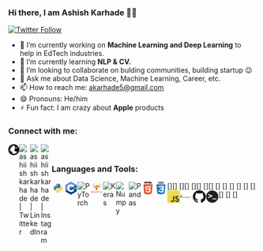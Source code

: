 <!--
**AshiishKarhade/AshiishKarhade** is a ✨ _special_ ✨ repository because its `README.md` (this file) appears on your GitHub profile.
Here are some ideas to get you started:
-->

### Hi there, I am Ashish Karhade 👋👋
[![Twitter Follow](https://img.shields.io/twitter/follow/ashiishkarhade?color=1DA1F2&logo=twitter&style=for-the-badge)](https://twitter.com/intent/follow?original_referer=https%3A%2F%2Fgithub.com%2Fashiishkarhade&screen_name=ashiishkarhade)


- 🔭 I’m currently working on **Machine Learning and Deep Learning** to help in EdTech industries.
- 🌱 I’m currently learning **NLP & CV.**
- 👯 I’m looking to collaborate on bulding communities, building startup 😉
- 💬 Ask me about Data Science, Machine Learning, Career, etc.
- 📫 How to reach me: [akarhade5@gmail.com](mailto:akarhade5@gmail.com)
- 😄 Pronouns: He/him
- ⚡ Fun fact: I am crazy about **Apple** products


<!--
### Spotify Playing 🎧
[<img src="https://now-playing-codestackr.vercel.app/api/spotify-playing" alt="codeSTACKr Spotify Playing" width="350" />](https://open.spotify.com/user/swyqyimdc12jajde4vpwd2x1b)
-->

### Connect with me:

[<img align="left" alt="ashiishkarhade.github.io" width="22px" src="https://raw.githubusercontent.com/iconic/open-iconic/master/svg/globe.svg" />][website]
[<img align="left" alt="ashiishkarhade | Twitter" width="22px" src="https://cdn.jsdelivr.net/npm/simple-icons@v3/icons/twitter.svg" />][twitter]
[<img align="left" alt="ashiishkarhade | LinkedIn" width="22px" src="https://cdn.jsdelivr.net/npm/simple-icons@v3/icons/linkedin.svg" />][linkedin]
[<img align="left" alt="ashiishkarhade | Instagram" width="22px" src="https://cdn.jsdelivr.net/npm/simple-icons@v3/icons/instagram.svg" />][instagram]

<br />

### Languages and Tools:

[<img align="left" alt="Python" width="26px" src="https://raw.githubusercontent.com/github/explore/80688e429a7d4ef2fca1e82350fe8e3517d3494d/topics/python/python.png" />][]
[<img align="left" alt="C++" width="26px" src="https://raw.githubusercontent.com/github/explore/80688e429a7d4ef2fca1e82350fe8e3517d3494d/topics/cpp/cpp.png" />][]
[<img align="left" alt="PyTorch" width="26px" src="https://avatars0.githubusercontent.com/u/21003710?s=200&v=4" />][]
[<img align="left" alt="Tensorflow" width="26px" src="https://raw.githubusercontent.com/github/explore/80688e429a7d4ef2fca1e82350fe8e3517d3494d/topics/tensorflow/tensorflow.png" />][]
[<img align="left" alt="Keras" width="26px" src="https://avatars2.githubusercontent.com/u/34455048?s=200&v=4" />]
[<img align="left" alt="Numpy" width="26px" src="https://avatars3.githubusercontent.com/u/288276?s=200&v=4" />]
[<img align="left" alt="Pandas" width="26px" src="https://avatars1.githubusercontent.com/u/21206976?s=200&v=4" />]
[<img align="left" alt="HTML5" width="26px" src="https://raw.githubusercontent.com/github/explore/80688e429a7d4ef2fca1e82350fe8e3517d3494d/topics/html/html.png" />]
[<img align="left" alt="CSS3" width="26px" src="https://raw.githubusercontent.com/github/explore/80688e429a7d4ef2fca1e82350fe8e3517d3494d/topics/css/css.png" />]
[<img align="left" alt="JavaScript" width="26px" src="https://raw.githubusercontent.com/github/explore/80688e429a7d4ef2fca1e82350fe8e3517d3494d/topics/javascript/javascript.png" />]
[<img align="left" alt="MongoDB" width="26px" src="https://raw.githubusercontent.com/github/explore/80688e429a7d4ef2fca1e82350fe8e3517d3494d/topics/mongodb/mongodb.png" />]
[<img align="left" alt="GitHub" width="26px" src="https://raw.githubusercontent.com/github/explore/78df643247d429f6cc873026c0622819ad797942/topics/github/github.png" />]
[<img align="left" alt="Terminal" width="26px" src="https://raw.githubusercontent.com/github/explore/80688e429a7d4ef2fca1e82350fe8e3517d3494d/topics/terminal/terminal.png" />]
<br />

<!--
<details>
  <summary>:zap: Github Stats</summary>
  <img align="left" alt="codeSTACKr's Github Stats" src="https://vercel.com/ashiishkarhade/github-readme-stats/api?username=AshiishKarhade&show_icons=true&hide_border=true" />
</details>
-->

[website]: https://ashiishkarhade.github.io
[twitter]: https://twitter.com/ashiishkarhade
[youtube]: https://youtube.com/ashiishkarhade
[instagram]: https://instagram.com/ashiishkarhade
[linkedin]: https://linkedin.com/in/ashiishkarhade
